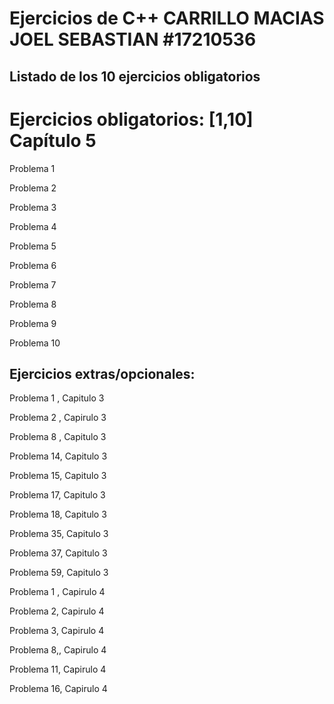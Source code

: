 # Ejercicios de C++ CARRILLO MACIAS JOEL SEBASTIAN #17210536
                   
##  Listado de los 10 ejercicios obligatorios

# Ejercicios obligatorios: [1,10] Capítulo 5

Problema 1

Problema 2

Problema 3

Problema 4

Problema 5

Problema 6

Problema 7

Problema 8

Problema 9

Problema 10

## Ejercicios extras/opcionales:


Problema 1 , Capitulo 3

Problema 2 , Capirulo 3

Problema 8 , Capitulo 3

Problema 14, Capitulo 3

Problema 15, Capitulo 3

Problema 17, Capitulo 3

Problema 18, Capitulo 3

Problema 35, Capitulo 3

Problema 37, Capitulo 3

Problema 59, Capitulo 3

Problema 1 , Capirulo 4

Problema 2, Capirulo 4

Problema 3, Capirulo 4

Problema 8,, Capirulo 4

Problema 11, Capirulo 4

Problema 16, Capirulo 4
